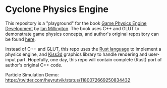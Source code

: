 # Cyclone Physics Engine

This repository is a "playground" for the book [Game Physics Engine Development](https://www.crcpress.com/Game-Physics-Engine-Development-How-to-Build-a-Robust-Commercial-Grade/Millington/p/book/9780123819765) by [Ian Millington](https://github.com/idmillington). The book uses C++ and GLUT to demonstrate game physics concepts, and author's original repository can be found [here](https://github.com/idmillington/cyclone-physics).

Instead of C++ and GLUT, this repo uses the [Rust language](https://www.rust-lang.org/) to implement a physics engine, and [Kiss3d](https://github.com/sebcrozet/kiss3d) graphics library to handle rendering and user-input part. Hopefully, one day, this repo will contain complete (Rust) port of author's original C++ code.

Particle Simulation Demo: https://twitter.com/heyrutvik/status/1180072669250834432

